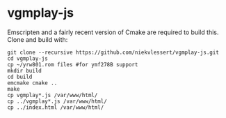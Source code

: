 # vgmplay-js

Emscripten and a fairly recent version of Cmake are required to build this. Clone and build with:

```
git clone --recursive https://github.com/niekvlessert/vgmplay-js.git
cd vgmplay-js
cp ~/yrw801.rom files #for ymf278B support
mkdir build
cd build
emcmake cmake ..
make
cp vgmplay*.js /var/www/html/
cp ../vgmplay*.js /var/www/html/
cp ../index.html /var/www/html/
```
